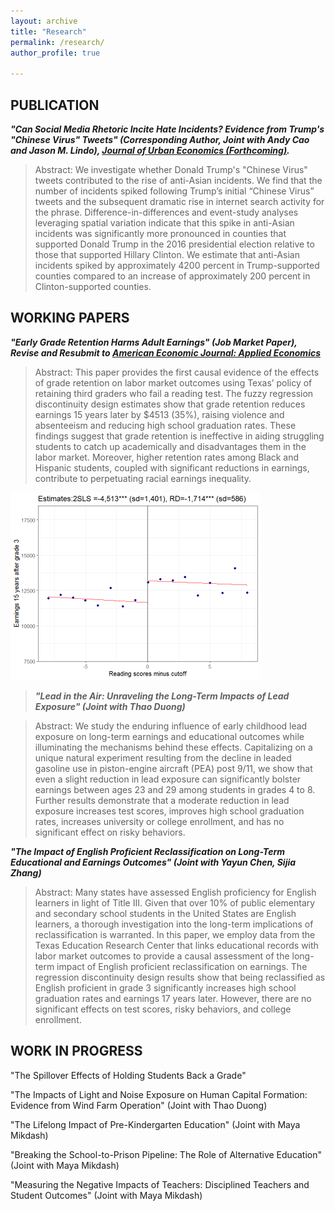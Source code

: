 ```yaml
---
layout: archive
title: "Research"
permalink: /research/
author_profile: true

---
```

## PUBLICATION

***"Can Social Media Rhetoric Incite Hate Incidents? Evidence from Trump's "Chinese Virus" Tweets" (Corresponding Author, Joint with Andy Cao and Jason M. Lindo), <ins> Journal of Urban Economics (Forthcoming)</ins>.***

> Abstract: We investigate whether Donald Trump's "Chinese Virus" tweets contributed to the rise of anti-Asian incidents. We find that the number of incidents spiked following Trump’s initial “Chinese Virus” tweets and the subsequent dramatic rise in internet search activity for the phrase. Difference-in-differences and event-study analyses leveraging spatial variation indicate that this spike in anti-Asian incidents was significantly more pronounced in counties that supported Donald Trump in the 2016 presidential election relative to those that supported Hillary Clinton. We estimate that anti-Asian incidents spiked by approximately 4200 percent in Trump-supported counties compared to an increase of approximately 200 percent in Clinton-supported counties. 

## WORKING PAPERS

***"Early Grade Retention Harms Adult Earnings" (Job Market Paper), Revise and Resubmit to <ins> American Economic Journal: Applied Economics </ins>***

> Abstract: This paper provides the first causal evidence of the effects of grade retention on labor market outcomes using Texas’ policy of retaining third graders who fail a reading test. The fuzzy regression discontinuity design estimates show that grade retention reduces earnings 15 years later by $4513 (35%), raising violence and absenteeism and reducing high school graduation rates. These findings suggest that grade retention is ineffective in aiding struggling students to catch up academically and disadvantages them in the labor market. Moreover, higher retention rates among Black and Hispanic students, coupled with significant reductions in earnings, contribute to perpetuating racial earnings inequality.

<img src='/images/research/wage15y_all(ch).png' width='400'>

> 
> ***"Lead in the Air: Unraveling the Long-Term Impacts of Lead Exposure" (Joint with Thao Duong)***

> Abstract: We study the enduring influence of early childhood lead exposure on long-term earnings and educational outcomes while illuminating the mechanisms behind these effects. Capitalizing on a unique natural experiment resulting from the decline in leaded gasoline use in piston-engine aircraft (PEA) post 9/11, we show that even a slight reduction in lead exposure can significantly bolster earnings between ages 23 and 29 among students in grades 4 to 8. Further results demonstrate that a moderate reduction in lead exposure increases test scores, improves high school graduation rates, increases university or college enrollment, and has no significant effect on risky behaviors. 


***"The Impact of English Proficient Reclassification on Long-Term Educational and Earnings Outcomes" (Joint with Yayun Chen, Sijia Zhang)***

> Abstract: Many states have assessed English proficiency for English learners in light of Title III. Given that over 10\% of public elementary and secondary school students in the United States are English learners, a thorough investigation into the long-term implications of reclassification is warranted. In this paper, we employ data from the Texas Education Research Center that links educational records with labor market outcomes to provide a causal assessment of the long-term impact of English proficient reclassification on earnings. The regression discontinuity design results show that being reclassified as English proficient in grade 3 significantly increases high school graduation rates and earnings 17 years later. However, there are no significant effects on test scores, risky behaviors, and college enrollment.


## WORK IN PROGRESS


"The Spillover Effects of Holding Students Back a Grade"

"The Impacts of Light and Noise Exposure on Human Capital Formation: Evidence from Wind Farm Operation" (Joint with Thao Duong)

"The Lifelong Impact of Pre-Kindergarten Education" (Joint with Maya Mikdash)

"Breaking the School-to-Prison Pipeline: The Role of Alternative Education" (Joint with Maya Mikdash)

"Measuring the Negative Impacts of Teachers: Disciplined Teachers and Student Outcomes" (Joint with Maya Mikdash)




